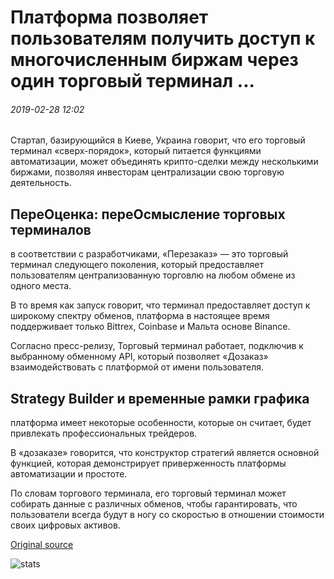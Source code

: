 # Платформа позволяет пользователям получить доступ к многочисленным биржам через один торговый терминал ...

###### 2019-02-28 12:02

Стартап, базирующийся в Киеве, Украина говорит, что его торговый терминал «сверх-порядок», который питается функциями автоматизации, может объединять крипто-сделки между несколькими биржами, позволяя инвесторам централизации свою торговую деятельность.

## ПереОценка: переОсмысление торговых терминалов

в соответствии с разработчиками, «Перезаказ» — это торговый терминал следующего поколения, который предоставляет пользователям централизованную торговлю на любом обмене из одного места.

В то время как запуск говорит, что терминал предоставляет доступ к широкому спектру обменов, платформа в настоящее время поддерживает только Bittrex, Coinbase и Мальта основе Binance.

Согласно пресс-релизу, Торговый терминал работает, подключив к выбранному обменному API, который позволяет «Дозаказ» взаимодействовать с платформой от имени пользователя.

## Strategy Builder и временные рамки графика

платформа имеет некоторые особенности, которые он считает, будет привлекать профессиональных трейдеров.

В «дозаказе» говорится, что конструктор стратегий является основной функцией, которая демонстрирует приверженность платформы автоматизации и простоте.

По словам торгового терминала, его торговый терминал может собирать данные с различных обменов, чтобы гарантировать, что пользователи всегда будут в ногу со скоростью в отношении стоимости своих цифровых активов.

[Original source](https://cointelegraph.com/news/platform-allows-users-to-access-numerous-exchanges-via-one-trading-termina)

![stats](https://c.statcounter.com/11760860/0/a89fa40b/1/ "stats")